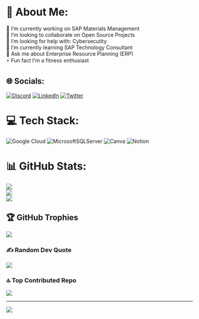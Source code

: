 # 💫 About Me:
🔭 I’m currently working on SAP Materials Management<br>👯 I’m looking to collaborate on Open Source Projects<br>🤝 I’m looking for help with: Cybersecutity<br>🌱 I’m currently learning SAP Technology Consultant<br>💬 Ask me about Enterprise Resource Planning (ERP) <br>⚡ Fun fact I'm a fitness enthusiast


## 🌐 Socials:
[![Discord](https://img.shields.io/badge/Discord-%237289DA.svg?logo=discord&logoColor=white)](https://discord.gg/https://discord.gg/EKcNNnz85B) [![LinkedIn](https://img.shields.io/badge/LinkedIn-%230077B5.svg?logo=linkedin&logoColor=white)](https://linkedin.com/in/https://www.linkedin.com/in/lynda-oguzie-b14b84b4) [![Twitter](https://img.shields.io/badge/Twitter-%231DA1F2.svg?logo=Twitter&logoColor=white)](https://twitter.com/https://twitter.com/lynurban_/photo) 

# 💻 Tech Stack:
![Google Cloud](https://img.shields.io/badge/Google%20Cloud-%234285F4.svg?style=for-the-badge&logo=google-cloud&logoColor=white) ![MicrosoftSQLServer](https://img.shields.io/badge/Microsoft%20SQL%20Sever-CC2927?style=for-the-badge&logo=microsoft%20sql%20server&logoColor=white) ![Canva](https://img.shields.io/badge/Canva-%2300C4CC.svg?style=for-the-badge&logo=Canva&logoColor=white) ![Notion](https://img.shields.io/badge/Notion-%23000000.svg?style=for-the-badge&logo=notion&logoColor=white)
# 📊 GitHub Stats:
![](https://github-readme-stats.vercel.app/api?username=Lynurban&theme=radical&hide_border=true&include_all_commits=true&count_private=true)<br/>
![](https://github-readme-streak-stats.herokuapp.com/?user=Lynurban&theme=radical&hide_border=true)<br/>
![](https://github-readme-stats.vercel.app/api/top-langs/?username=Lynurban&theme=radical&hide_border=true&include_all_commits=true&count_private=true&layout=compact)

## 🏆 GitHub Trophies
![](https://github-profile-trophy.vercel.app/?username=Lynurban&theme=radical&no-frame=false&no-bg=true&margin-w=4)

### ✍️ Random Dev Quote
![](https://quotes-github-readme.vercel.app/api?type=horizontal&theme=radical)

### 🔝 Top Contributed Repo
![](https://github-contributor-stats.vercel.app/api?username=Lynurban&limit=5&theme=radical&combine_all_yearly_contributions=true)

---
[![](https://visitcount.itsvg.in/api?id=Lynurban&icon=0&color=0)](https://visitcount.itsvg.in)

<!-- Proudly created with GPRM ( https://gprm.itsvg.in ) -->
